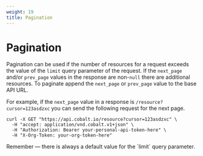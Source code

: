 ```yaml
---
weight: 19
title: Pagination
---
```


# Pagination

Pagination can be used if the number of resources for a request exceeds the value of the `limit` query parameter of the request.
If the `next_page` and/or `prev_page` values in the response are non-`null` there are additional resources.
To paginate append the `next_page` or `prev_page` value to the base API URL.

For example, if the `next_page` value in a response is `/resource?cursor=123asdzxc` you can send the following request for the next page.

```shell
curl -X GET "https://api.cobalt.io/resource?cursor=123asdzxc" \
  -H "accept: application/vnd.cobalt.v1+json" \
  -H "Authorization: Bearer your-personal-api-token-here" \
  -H "X-Org-Token: your-org-token-here"
```

<aside class="success">
Remember — there is always a default value for the `limit` query parameter.
</aside>
